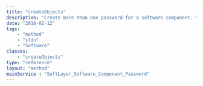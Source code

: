 ```yaml
---
title: "createObjects"
description: "Create more than one password for a software component. "
date: "2018-02-12"
tags:
    - "method"
    - "sldn"
    - "Software"
classes:
    - "createObjects"
type: "reference"
layout: "method"
mainService : "SoftLayer_Software_Component_Password"
---
```

